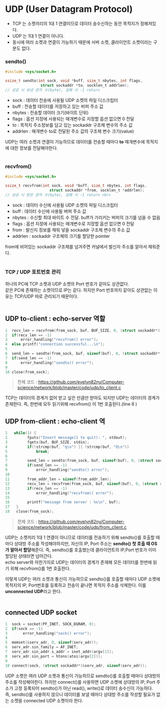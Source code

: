 # UDP (User Datagram Protocol)

- TCP 는 소켓끼리의 1대 1 연결이므로 데이터 송수신하는 동안 목적지가 정해져있다.
- UDP 는 1대 1 연결이 아니다.
- 동시에 여러 소켓과 연결이 가능하기 때문에 서버 소켓, 클라이언트 소켓이라는 구분도 없다.

### sendto()

```c
#include <sys/socket.h>

ssize_t sendto(int sock, void *buff, size_t nbytes, int flags,
                struct sockaddr *to, socklen_t addrlen);
// 성공 시 보낸 문자 수(byte), 실패 시 -1 return            
```

- sock : 데이터 전송에 사용될 UDP 소켓의 파일 디스크립터
- buff : 전송할 데이터를 저장하고 있는 버퍼 주소 값
- nbytes : 전송할 데이터 크기(바이트 단위)
- flags : 옵션 지정에 사용되는 매개변수로 지정할 옵션 없으면 0 전달
- to : 목적지 주소정보를 담고 있는 sockaddr 구조체 변수의 주소 값
- addrlen : 매개변수 to로 전달된 주소 값의 구조체 변수 크기(value)

UDP는 여러 소켓과 연결이 가능하므로 데이터를 전송할 때마다 **to** 매개변수에 목적지에 대한 정보를 전달해야한다.<br><br>

### recvfrom()

```c
#include <sys/socket.h>

ssize_t recvfrom(int sock, void *buff, size_t nbytes, int flags,
                    struct sockaddr *from, socklen_t *addrlen);
// 성공 시 받은 문자 수(byte), 실패 시 -1 return <br>
```

- sock : 데이터 수신에 사용될 UDP 소켓의 파일 디스크립터
- buff : 데이터 수신에 사용될 버퍼 주소 값
- nbytes : 수신할 최대 바이트 수 전달. buff가 가리키는 버퍼의 크기를 넘을 수 없음
- flags : 옵션 지정에 사용되는 매개변수로 지정할 옵션 없으면 0 전달
- from : 발신지 정보를 채워 넣을 sockaddr 구조체 변수의 주소 값
- addrlen : sockaddr 구조체의 크기를 할당한 pointer

from에 비어있는 sockaddr 구조체를 넘겨주면 커널에서 발신자 주소를 알아서 채워준다.<br><br>

### TCP / UDP 포트번호 관리

하나의 PC에 TCP 소켓과 UDP 소켓의 Port 번호가 같아도 상관없다.<br>
같은 PC에 존재하는 소켓이므로 IP는 같다. 하지만 Port 번호까지 같아도 상관없는 이유는 TCP/UDP 따로 관리되기 때문이다.<br><br>

## UDP to-client : echo-server 역할

```c
1  recv_len = recvfrom(from_sock, buf, BUF_SIZE, 0, (struct sockaddr*) &to_addr, &to_addr_len);
2  if(recv_len == -1)
3      error_handling("recvfrom() error");
4  else printf("connection successful...\n");
5        
6  send_len = sendto(from_sock, buf, sizeof(buf), 0, (struct sockaddr*) &to_addr, to_addr_len);
7  if(send_len == -1)
8      error_handling("sendto() error");
9    
10 close(from_sock);
```

> 전체 코드 : https://github.com/evelyn82ny/Computer-science/network/blob/master/code/udp/to_client.c <br>

TCP는 데이터의 경계가 없어 받고 싶은 만큼만 받아도 되지만 UDP는 데이터의 경계가 존재한다. 즉, 한번에 모두 읽기위해 recvfrom() 이 1번 호출된다.(line 8 )<br>

## UDP from-client : echo-client 역

```c
1   while(1) {
2         fputs("Insert message(1 to quit): ", stdout);
3         fgets(buf, BUF_SIZE, stdin);
4         if(!strcmp(buf, "q\n") || !strcmp(buf, "Q\n"))
5             break;
6        
7         send_len = sendto(from_sock, buf, sizeof(buf), 0, (struct sockaddr*) &to_addr, sizeof(to_addr));
8         if(send_len == -1)
9             error_handling("sendto() error");
10    
11        from_addr_len = sizeof(from_addr_len);
12        recv_len = recvfrom(from_sock, buf, sizeof(buf), 0, (struct sockaddr*) &from_addr, &from_addr_len);
13        if(recv_len == -1)
14            error_handling("recvfrom() error");
15   
16        printf("message from server : %s\n", buf);
17   }
18   close(from_sock);
```

> 전체 코드 : https://github.com/evelyn82ny/Computer-science/network/blob/master/code/udp/from_client.c <br>

UDP는 소켓끼리 1대 1 연결이 아니므로 데이터를 전송하기 위해 sendto()를 호출할 때마다 상대방 주소를 작성해야하지만, 자신의 IP, Port 주소는 **sendto() 첫 호출 때 OS가 알아서 할당**해준다. 즉, sendto()를 호출했는데 클라이언트의 IP,Port 번호가 이미 할당된 상태라면 넘어간다.<br>
echo server와 마찬가지로 UDP는 데이터의 경계가 존재해 모든 데이터를 한번에 읽기 위해 recvfrom()를 1번 호출한다.<br>

이렇게 UDP는 여러 소켓과 통신이 가능하므로 sendto()를 호출할 때마다 UDP 소켓에 목적지의 IP, Port번호를 등록하고 전송이 끝나면 목적지 주소를 삭제한다. 이를 **unconnected UDP**라고 한다.<br><br>

## connected UDP socket

```c
1  sock = socket(PF_INET, SOCK_DGRAM, 0);
2  if(sock == -1)
3       error_handling("sock() error");
4  
5  memset(&serv_adr, 0, sizeof(serv_adr));  
6  serv_adr.sin_family = AF_INET;
7  serv_adr.sin_addr.s_addr = inet_addr(argv[1]);
8  serv_adr.sin_port = htons(atoi(argv[2]));
9 
10 connect(sock, (struct sockaddr*)&serv_adr, sizeof(serv_adr));
```

UDP 소켓은 여러 UDP 소켓과 통신이 가능하므로 sendto()를 호출할 때마다 상대방의 주소를 작성해야한다. 하지만 connect()를 사용하면 UDP 소켓에 상대방의 IP, Port 주소가 고정 등록되어 sendto()가 아닌 read(), write()로 데이터 송수신이 가능하다.<br>
즉, sendto()를 사용하지 않으니 데이터를 보낼 때마다 상대방 주소를 작성할 필요가 없는 소켓을 connected UDP 소켓이라 한다.<br>

